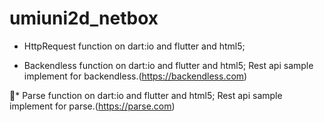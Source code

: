 # umiuni2d_netbox

*  HttpRequest function on dart:io and flutter and html5;

* Backendless function on dart:io and flutter and html5;
  Rest api sample implement for backendless.(https://backendless.com)

* Parse function on dart:io and flutter and html5;
  Rest api sample implement for parse.(https://parse.com)
